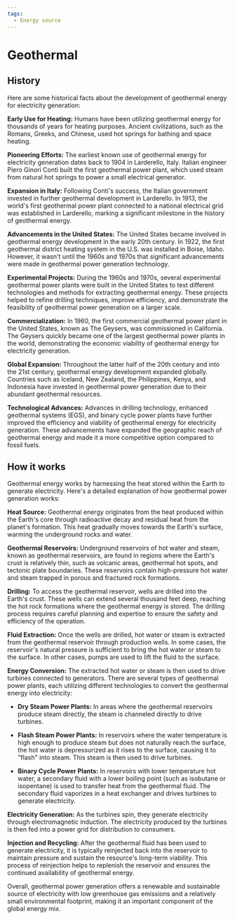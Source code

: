 ```yaml
---
tags:
  - Energy source
---
```


# Geothermal

## History

Here are some historical facts about the development of geothermal energy for electricity generation:

**Early Use for Heating:** Humans have been utilizing geothermal energy for thousands of years for heating purposes. Ancient civilizations, such as the Romans, Greeks, and Chinese, used hot springs for bathing and space heating.

**Pioneering Efforts:** The earliest known use of geothermal energy for electricity generation dates back to 1904 in Larderello, Italy. Italian engineer Piero Ginori Conti built the first geothermal power plant, which used steam from natural hot springs to power a small electrical generator.

**Expansion in Italy:** Following Conti's success, the Italian government invested in further geothermal development in Larderello. In 1913, the world's first geothermal power plant connected to a national electrical grid was established in Larderello, marking a significant milestone in the history of geothermal energy.

**Advancements in the United States:** The United States became involved in geothermal energy development in the early 20th century. In 1922, the first geothermal district heating system in the U.S. was installed in Boise, Idaho. However, it wasn't until the 1960s and 1970s that significant advancements were made in geothermal power generation technology.

**Experimental Projects:** During the 1960s and 1970s, several experimental geothermal power plants were built in the United States to test different technologies and methods for extracting geothermal energy. These projects helped to refine drilling techniques, improve efficiency, and demonstrate the feasibility of geothermal power generation on a larger scale.

**Commercialization:** In 1960, the first commercial geothermal power plant in the United States, known as The Geysers, was commissioned in California. The Geysers quickly became one of the largest geothermal power plants in the world, demonstrating the economic viability of geothermal energy for electricity generation.

**Global Expansion:** Throughout the latter half of the 20th century and into the 21st century, geothermal energy development expanded globally. Countries such as Iceland, New Zealand, the Philippines, Kenya, and Indonesia have invested in geothermal power generation due to their abundant geothermal resources.

**Technological Advances:** Advances in drilling technology, enhanced geothermal systems (EGS), and binary cycle power plants have further improved the efficiency and viability of geothermal energy for electricity generation. These advancements have expanded the geographic reach of geothermal energy and made it a more competitive option compared to fossil fuels.

## How it works

Geothermal energy works by harnessing the heat stored within the Earth to generate electricity. Here's a detailed explanation of how geothermal power generation works:

**Heat Source:**
   Geothermal energy originates from the heat produced within the Earth's core through radioactive decay and residual heat from the planet's formation. This heat gradually moves towards the Earth's surface, warming the underground rocks and water.

**Geothermal Reservoirs:**
   Underground reservoirs of hot water and steam, known as geothermal reservoirs, are found in regions where the Earth's crust is relatively thin, such as volcanic areas, geothermal hot spots, and tectonic plate boundaries. These reservoirs contain high-pressure hot water and steam trapped in porous and fractured rock formations.

**Drilling:**
   To access the geothermal reservoir, wells are drilled into the Earth's crust. These wells can extend several thousand feet deep, reaching the hot rock formations where the geothermal energy is stored. The drilling process requires careful planning and expertise to ensure the safety and efficiency of the operation.

**Fluid Extraction:**
   Once the wells are drilled, hot water or steam is extracted from the geothermal reservoir through production wells. In some cases, the reservoir's natural pressure is sufficient to bring the hot water or steam to the surface. In other cases, pumps are used to lift the fluid to the surface.

**Energy Conversion:**
   The extracted hot water or steam is then used to drive turbines connected to generators. There are several types of geothermal power plants, each utilizing different technologies to convert the geothermal energy into electricity:

   - **Dry Steam Power Plants:** In areas where the geothermal reservoirs produce steam directly, the steam is channeled directly to drive turbines.

   - **Flash Steam Power Plants:** In reservoirs where the water temperature is high enough to produce steam but does not naturally reach the surface, the hot water is depressurized as it rises to the surface, causing it to "flash" into steam. This steam is then used to drive turbines.

   - **Binary Cycle Power Plants:** In reservoirs with lower temperature hot water, a secondary fluid with a lower boiling point (such as isobutane or isopentane) is used to transfer heat from the geothermal fluid. The secondary fluid vaporizes in a heat exchanger and drives turbines to generate electricity.

**Electricity Generation:**
   As the turbines spin, they generate electricity through electromagnetic induction. The electricity produced by the turbines is then fed into a power grid for distribution to consumers.

**Injection and Recycling:**
   After the geothermal fluid has been used to generate electricity, it is typically reinjected back into the reservoir to maintain pressure and sustain the resource's long-term viability. This process of reinjection helps to replenish the reservoir and ensures the continued availability of geothermal energy.

Overall, geothermal power generation offers a renewable and sustainable source of electricity with low greenhouse gas emissions and a relatively small environmental footprint, making it an important component of the global energy mix.